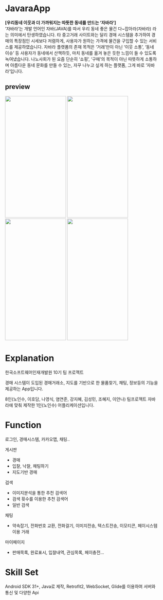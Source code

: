 # JavaraApp
**[우리동네 이웃과 더 가까워지는 따뜻한 동네를 만드는 ‘자바라’]**</br>
‘자바라’는 개발 언어인 자바(JAVA)를 따서 우리 동네 좋은 물건 다~잡아라(자바라) 라는 의미에서 탄생하였습니다. 
타 중고거래 사이트와는 달리 경매 시스템을 추가하여 경매의 특장점인 시세보다 저렴하게, 사용자가 원하는 가격에 물건을 구입할 수 있는 서비스를 제공하였습니다. 자바라 플랫폼의 존재 목적은 ‘거래’만이 아닌 ‘이웃 소통’, ‘동네 이슈’ 등 사용자가 동네에서 산책하듯, 마치 동네를 옮겨 놓은 듯한 느낌이 들 수 있도록 녹여냈습니다. 나노사회가 된 요즘 단순히 ‘쇼핑’, ‘구매’의 목적이 아닌 따뜻하게 소통하며 아름다운 동네 문화를 만들 수 있는, 자꾸 나누고 싶게 하는 플랫폼, 그게 바로 ‘자바라’입니다. 

## preview
<p>
<img width=200px height = 400px src="https://user-images.githubusercontent.com/32383693/184851130-59279556-7c75-4d0b-8094-5f721ed6886c.jpg"/>
<img width=200px height = 400px src="https://user-images.githubusercontent.com/32383693/184851751-a969b9fb-c5f5-4268-af30-a2a5ac5ffb04.jpg"/>
<img width=200px height = 400px src="https://user-images.githubusercontent.com/32383693/184851766-4bfcb51d-0fbc-496b-8686-3e0ccd2ea503.jpg"/>
<img width=200px height = 400px src="https://user-images.githubusercontent.com/32383693/184851770-66087b66-d8f2-4c57-b9af-bae8fa976a69.jpg"/>
</p>

# Explanation

한국소프트웨어인재개발원 10기 팀 프로젝트

경매 시스템이 도입된 경매거래소, 지도를 기반으로 한 물품찾기, 채팅, 정보등의 기능을 제공하는 App입니다.

8인(노인수, 이호담, 나영식, 염연준, 강지혜, 김성민, 조혜지, 이안나) 팀프로젝트 자바라에 맞춰
제작한 1인(노인수) 어플리케이션입니다.

# Function
로그인, 경매시스템, 카카오맵, 채팅..

게시판
 - 경매
 - 입찰, 낙찰, 채팅하기
 - 지도기반 경매
 
 검색
 - 이미지분석을 통한 추천 검색어
 - 검색 횟수를 이용한 추천 검색어
 - 일반 검색
 
 채팅
 - 약속잡기, 전화번호 교환, 전화걸기, 이미지전송, 텍스트전송, 이모티콘, 페이시스템 이용 거래
 
 마이페이지
 - 판매목록, 완료표시, 입찰내역, 관심목록, 페이충전...


# Skill Set
Android SDK 31+, Java로 제작, Retrofit2, WebSocket, Glide를 이용하여 서버와 통신 및 다양한 Api 
